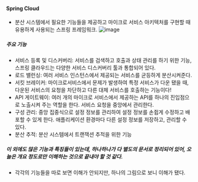 #### Spring Cloud
- 분산 시스템에서 필요한 기능들을 제공하고 마이크로 서비스 아키텍처를 구현할 때 유용하게 사용되는 스프링 프레임워크.
![image](https://github.com/user-attachments/assets/986631c2-82f9-4d8a-9640-63dfa25bba96)



##### 주요 기능
- 서비스 등록 및 디스커버리: 서비스를 검색하고 호출과 상태 관리를 하기 위한 기능, 스프링 클라우드는 다양한 서비스 디스커버리 툴과 통합되어 있다.
- 로드 밸런싱: 여러 서비스 인스턴스에서 제공되는 서비스를 균등하게 분산시켜준다.
- 서킷 브레이커: 마이크로서비스에서 문제가 발생하여 특정 서비스가 다운 됐을 때, 다운된 서비스의 요청을 차단하고 다른 대체 서비스를 호출하는 기능이다!
- API 게이트웨이: 여러 개의 마이크로 서비스에서 제공하는 API를 하나의 진입점으로 노출시켜 주는 역할을 한다. 서비스 요청을 중앙에서 관리한다.
- 구성 관리: 중앙 집중식으로 설정 정보를 관리하여 설정 정보를 손쥡게 수정하고 배포할 수 있게 한다. 애플리케이션 환경마다 다른 설정 정보를 저장하고, 관리할 수 있다.
- 분산 추적: 분산 시스템에서 트랜잭션 추적을 위한 기능

##### 이 외에도 많은 기능과 특징들이 있는데, 하나하나가 다 별도의 문서로 정리되어 있어, 오늘은 개요 정도로만 이해하는 것으로 끝내야 할 것 같다.

- 각각의 기능들을 따로 보면 이해가 안되지만, 하나의 그림으로 보니 이해가 됐다. 
